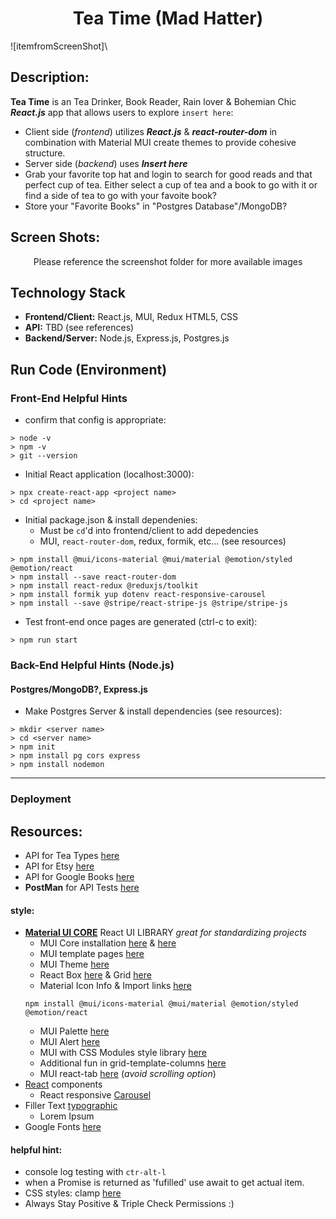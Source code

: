 <h1 align="center">Tea Time (Mad Hatter)</h1>

![itemfromScreenShot]\


## Description:
**Tea Time** is an Tea Drinker, Book Reader, Rain lover & Bohemian Chic ***React.js*** app that allows users to explore `insert here`:
- Client side (*frontend*) utilizes ***React.js*** & ***react-router-dom*** in combination with Material MUI create themes to provide cohesive structure. 
- Server side (*backend*) uses ***Insert here***
- Grab your favorite top hat and login to search for good reads and that perfect cup of tea. Either select a cup of tea and a book to go with it or find a side of tea to go with your favoite book? 
- Store your "Favorite Books" in "Postgres Database"/MongoDB?

## Screen Shots:
<p align="center">Please reference the screenshot folder for more available images</p>


## Technology Stack
- **Frontend/Client:** React.js, MUI, Redux HTML5, CSS
- **API:** TBD (see references)
- **Backend/Server:** Node.js, Express.js, Postgres.js

## Run Code (Environment)

### Front-End Helpful Hints 
- confirm that config is appropriate:
```
> node -v
> npm -v
> git --version
```
- Initial React application (localhost:3000):
```
> npx create-react-app <project name>
> cd <project name>
```
- Initial package.json & install dependenies:
    - Must be `cd`'d into frontend/client to add depedencies
    - MUI, `react-router-dom`, redux, formik, etc... (see resources)
    
```
> npm install @mui/icons-material @mui/material @emotion/styled @emotion/react
> npm install --save react-router-dom
> npm install react-redux @reduxjs/toolkit
> npm install formik yup dotenv react-responsive-carousel
> npm install --save @stripe/react-stripe-js @stripe/stripe-js
```
- Test front-end once pages are generated (ctrl-c to exit):
```
> npm run start
```

### Back-End Helpful Hints (Node.js)
#### Postgres/MongoDB?, Express.js
- Make Postgres Server & install dependencies (see resources):
```
> mkdir <server name>
> cd <server name>
> npm init
> npm install pg cors express
> npm install nodemon
```

--------------------------
### Deployment

## Resources:
- API for Tea Types [here](https://boonakitea.cyclic.app/)
- API for Etsy [here](https://www.etsy.com/developers/documentation/getting_started/api_basics) 
- API for Google Books [here](https://developers.google.com/books/docs/overview)
- **PostMan** for API Tests [here](https://www.postman.com/)


#### **style:** 
- **[Material UI CORE](https://mui.com/)** React UI LIBRARY *great for standardizing projects*
    - MUI Core installation [here](https://www.npmjs.com/package/@mui/material) & [here](https://mui.com/material-ui/getting-started/installation/)
    - MUI template pages [here](https://mui.com/material-ui/getting-started/templates/)
    - MUI Theme [here](https://mui.com/material-ui/customization/theming/)
    - React Box [here](https://mui.com/material-ui/react-box/) & Grid [here](https://mui.com/material-ui/react-grid/)
    - Material Icon Info & Import links [here](https://mui.com/material-ui/material-icons/)
    ```
    npm install @mui/icons-material @mui/material @emotion/styled @emotion/react
    ```
    - MUI Palette [here](https://mui.com/material-ui/customization/palette/)
    - MUI Alert [here](https://mui.com/material-ui/react-alert/)
    - MUI with CSS Modules style library [here](https://mui.com/material-ui/guides/interoperability/)
    - Additional fun in grid-template-columns [here](https://developer.mozilla.org/en-US/docs/Web/CSS/grid-template-columns)
    - MUI react-tab [here](https://mui.com/material-ui/react-tabs/) (*avoid scrolling option*)
- [React](https://react.dev/) components
    - React responsive [Carousel](https://www.npmjs.com/package/react-responsive-carousel)
- Filler Text [typographic](https://generator.lorem-ipsum.info/)
    - Lorem Ipsum 
- Google Fonts [here](https://fonts.google.com/)

#### **helpful hint:** 
- console log testing with `ctr-alt-l` 
- when a Promise is returned as 'fufilled' use await to get actual item.
- CSS styles: clamp [here](https://developer.mozilla.org/en-US/docs/Web/CSS/clamp)
- Always Stay Positive & Triple Check Permissions :)


<!-- 
### TODO stx: 
Future Structure (stx):
- NavBar
- Main Page 
-- Carousel with books
-- Tea Types should be with Descriptions (similar to items to purchased)
-- Coffee Types for Warm Beverages? 
-- Picture of Coffee (Stagnant, interactive, or Leads to Book Library)

- Tea
-- Consider Finding a Coffee Shop Nearby that Matches the book you want to read? 
-- Consider Google Maps to Favorite, TEA SHOPS where you can READ BOOKS! 


Future Design: 
- Include Font from Google Fonts - Alice in Wonderland Themed - Tea Time is Book Time, how do you choose to mark your chapters? With a pen or with tea stains? 
- API:
    - Tea -  Carousel of Tea Images, Fun Fact Modules, Tea Filter by Region link to book? 
    - BookList - Include best Cozy Book recommendations and filtering settings, Quote selected from book can be listed 
    - Inspirational Quotes - Design Pinterest element in a Quote page for liking/hearting interested information
- Design: 
    - Include Material UI Features
    - Cohesive Color Themes that are more Black, White, and Blue or Neutral Color (see prior sights - Boho Bags and the Edit Comments)

ADD PHOTO FOR STATIC FRONT PAGE FROM GERMAN SITE! 
-->